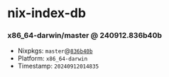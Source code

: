 # nix-index-db
### x86_64-darwin/master @ 240912.836b40b
- Nixpkgs: `master`@[`836b40b`](https://github.com/NixOS/nixpkgs/commit/836b40b7c7817480aa8c41a1e61d41453232d8a7)
- Platform: `x86_64-darwin`
- Timestamp: `20240912014835`
